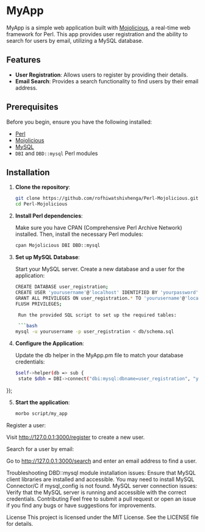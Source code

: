 # MyApp

MyApp is a simple web application built with [Mojolicious](https://mojolicious.org/), a real-time web framework for Perl. This app provides user registration and the ability to search for users by email, utilizing a MySQL database.

## Features

- **User Registration**: Allows users to register by providing their details.
- **Email Search**: Provides a search functionality to find users by their email address.

## Prerequisites

Before you begin, ensure you have the following installed:

- [Perl](https://www.perl.org/)
- [Mojolicious](https://mojolicious.org/)
- [MySQL](https://www.mysql.com/)
- `DBI` and `DBD::mysql` Perl modules

## Installation

1. **Clone the repository**:

   ```bash
   git clone https://github.com/rofhiwatshivhenga/Perl-Mojolicious.git
   cd Perl-Mojolicious

2. **Install Perl dependencies**:

    Make sure you have CPAN (Comprehensive Perl Archive Network) installed. Then, install the necessary Perl modules:

   ```bash
   cpan Mojolicious DBI DBD::mysql


3. **Set up MySQL Database**:

    Start your MySQL server.
    Create a new database and a user for the application:

   ```bash
   CREATE DATABASE user_registration;
   CREATE USER 'yourusername'@'localhost' IDENTIFIED BY 'yourpassword';
   GRANT ALL PRIVILEGES ON user_registration.* TO 'yourusername'@'localhost';
   FLUSH PRIVILEGES;

    Run the provided SQL script to set up the required tables:
   
    ```bash
   mysql -u yourusername -p user_registration < db/schema.sql

   
4. **Configure the Application**:

    Update the db helper in the MyApp.pm file to match your database credentials:

   ```bash
   $self->helper(db => sub {
    state $dbh = DBI->connect("dbi:mysql:dbname=user_registration", "yourusername", "yourpassword", {RaiseError => 1, AutoCommit => 1, mysql_enable_utf8 => 1});
});

   
5. **Start the application**:

   ```bash
   morbo script/my_app


Register a user:

Visit http://127.0.0.1:3000/register to create a new user.

Search for a user by email:

Go to http://127.0.0.1:3000/search and enter an email address to find a user.

Troubleshooting
DBD::mysql module installation issues: Ensure that MySQL client libraries are installed and accessible. You may need to install MySQL Connector/C if mysql_config is not found.
MySQL server connection issues: Verify that the MySQL server is running and accessible with the correct credentials.
Contributing
Feel free to submit a pull request or open an issue if you find any bugs or have suggestions for improvements.

License
This project is licensed under the MIT License. See the LICENSE file for details.